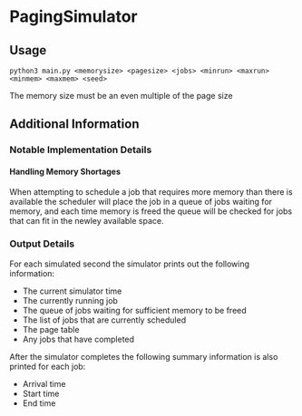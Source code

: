 # PagingSimulator

## Usage
`python3 main.py <memorysize> <pagesize> <jobs> <minrun> <maxrun> <minmem> <maxmem> <seed>`

The memory size must be an even multiple of the page size

## Additional Information

### Notable Implementation Details

#### Handling Memory Shortages

When attempting to schedule a job that requires more memory than there is available the scheduler will 
place the job in a queue of jobs waiting for memory, and each time memory is freed the queue will be checked
for jobs that can fit in the newley available space.

### Output Details

For each simulated second the simulator prints out the following information:
- The current simulator time
- The currently running job
- The queue of jobs waiting for sufficient memory to be freed
- The list of jobs that are currently scheduled 
- The page table
- Any jobs that have completed

After the simulator completes the following summary information is also printed for each job:
- Arrival time
- Start time
- End time